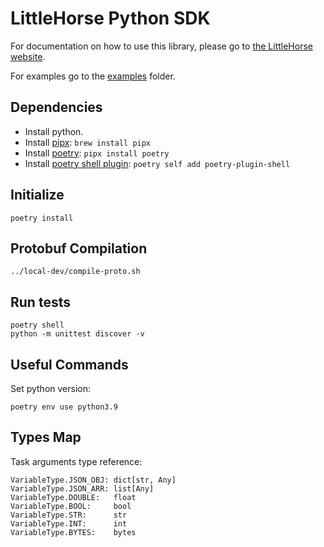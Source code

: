 # LittleHorse Python SDK

For documentation on how to use this library, please go to [the LittleHorse website](https://littlehorse.io).

For examples go to the [examples](./examples/) folder.

## Dependencies

- Install python.
- Install [pipx](https://github.com/pypa/pipx): `brew install pipx`
- Install [poetry](https://python-poetry.org/): `pipx install poetry`
- Install [poetry shell plugin](https://github.com/python-poetry/poetry-plugin-shell): `poetry self add poetry-plugin-shell`

## Initialize

```
poetry install
```

## Protobuf Compilation

```
../local-dev/compile-proto.sh
```

## Run tests

```
poetry shell
python -m unittest discover -v
```

## Useful Commands

Set python version:

```
poetry env use python3.9
```

## Types Map

Task arguments type reference:

```
VariableType.JSON_OBJ: dict[str, Any]
VariableType.JSON_ARR: list[Any]
VariableType.DOUBLE:   float
VariableType.BOOL:     bool
VariableType.STR:      str
VariableType.INT:      int
VariableType.BYTES:    bytes
```

